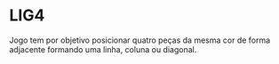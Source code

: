 # LIG4
Jogo tem por objetivo posicionar quatro peças da mesma cor de forma adjacente formando uma linha, coluna ou diagonal.
